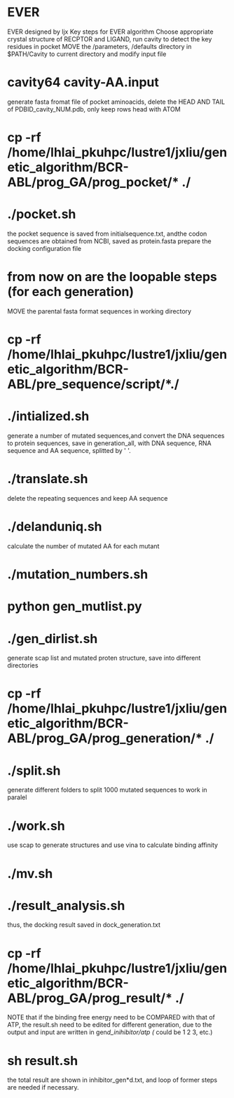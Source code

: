 # EVER
EVER designed by ljx
Key steps for EVER algorithm
Choose appropriate crystal structure of RECPTOR and LIGAND, run cavity to detect the key residues in pocket
MOVE the /parameters, /defaults directory in $PATH/Cavity to current directory and modify input file
# cavity64 cavity-AA.input
generate fasta fromat file of pocket aminoacids, delete the HEAD AND TAIL of PDBID_cavity_NUM.pdb, only keep rows head with ATOM
# cp -rf /home/lhlai_pkuhpc/lustre1/jxliu/genetic_algorithm/BCR-ABL/prog_GA/prog_pocket/* ./
# ./pocket.sh
the pocket sequence is saved from initialsequence.txt, andthe codon sequences are obtained from NCBI, saved as protein.fasta
prepare the docking configuration file
# from now on are the loopable steps (for each generation) 
MOVE the parental fasta format sequences in working directory
# cp -rf /home/lhlai_pkuhpc/lustre1/jxliu/genetic_algorithm/BCR-ABL/pre_sequence/script/*./
# ./intialized.sh
generate a number of mutated sequences,and convert the DNA sequences to protein sequences, save in generation_all, with DNA sequence, RNA sequence and AA sequence, splitted by ' '.
# ./translate.sh
delete the repeating sequences and keep AA sequence
# ./delanduniq.sh
calculate the number of mutated AA for each mutant
# ./mutation_numbers.sh
# python gen_mutlist.py
# ./gen_dirlist.sh
generate scap list and mutated proten structure, save into different directories
# cp -rf /home/lhlai_pkuhpc/lustre1/jxliu/genetic_algorithm/BCR-ABL/prog_GA/prog_generation/* ./
# ./split.sh
generate different folders to split 1000 mutated sequences to work in paralel
# ./work.sh
use scap to generate structures and use vina to calculate binding affinity
# ./mv.sh
# ./result_analysis.sh
thus, the docking result saved in dock_generation.txt
# cp -rf /home/lhlai_pkuhpc/lustre1/jxliu/genetic_algorithm/BCR-ABL/prog_GA/prog_result/* ./
NOTE that if the binding free energy need to be COMPARED with that of ATP, the result.sh need to be edited for different generation, due to the output and input are written in gen*d_inihibitor/atp (* could be 1 2 3, etc.)
# sh result.sh
the total result are shown in inhibitor_gen*d.txt, and loop of former steps are needed if necessary.
